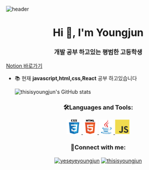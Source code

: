 
![header](https://capsule-render.vercel.app/api?type=Waving&color=auto&height=250&section=header&text=thisyoungjun&fontSize=100)
 

<h1 align="center">Hi 👋, I'm Youngjun</h1>


<h3 align="center">개발 공부 하고있는 평범한 고등학생</h3>

<a href="https://aluminum-rambutan-1c9.notion.site/44439835b1e7469187fe1569fe99ad22?v=33a2cb9adf834725ba6b6922a1900465">Notion 바로가기</a>

- 📚 현재  **javascript,html,css,React** 공부 하고있습니다

  ![thisisyoungjun's GitHub stats](https://github-readme-stats.vercel.app/api?username=thisisyougjun&theme=aura_dark&show_icons=true)

<h3 align="center">🛠Languages and Tools:</h3>

<p align="center"> <a href="https://www.w3schools.com/css/" target="_blank" rel="noreferrer"> <img src="https://raw.githubusercontent.com/devicons/devicon/master/icons/css3/css3-original-wordmark.svg" alt="css3" width="40" height="40"/> </a> <a href="https://www.w3.org/html/" target="_blank" rel="noreferrer"> <img src="https://raw.githubusercontent.com/devicons/devicon/master/icons/html5/html5-original-wordmark.svg" alt="html5" width="40" height="40"/> </a> <a href="https://www.java.com" target="_blank" rel="noreferrer"> <img src="https://raw.githubusercontent.com/devicons/devicon/master/icons/java/java-original.svg" alt="java" width="40" height="40"/> </a> <a href="https://developer.mozilla.org/en-US/docs/Web/JavaScript" target="_blank" rel="noreferrer"> <img src="https://raw.githubusercontent.com/devicons/devicon/master/icons/javascript/javascript-original.svg" alt="javascript" width="40" height="40"/> </a> </p>


<h3 align="center">🤙Connect with me:</h3>

<p align="center">
<a href="https://instagram.com/yeseyeyoungjun" target="blank"><img align="center" src="https://raw.githubusercontent.com/rahuldkjain/github-profile-readme-generator/master/src/images/icons/Social/instagram.svg" alt="yeseyeyoungjun" height="30" width="40" /></a>
<a href="https://www.facebook.com/a1228992252/" target="blank"><img align="center" src="https://raw.githubusercontent.com/rahuldkjain/github-profile-readme-generator/master/src/images/icons/Social/facebook.svg" alt="thisisyoungjun" height="30" width="40" /></a>
</p>



